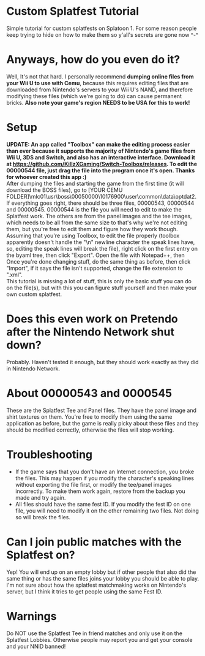 # Custom Splatfest Tutorial
Simple tutorial for custom splatfests on Splatoon 1. For some reason people keep trying to hide on how to make them so y'all's secrets are gone now ^-^
# Anyways, how do you even do it?
Well, It's not that hard. I personally recommend **dumping online files from your Wii U to use with Cemu**, because this requires editing files that are downloaded from Nintendo's servers to your Wii U's NAND, and therefore modifying these files (which we're going to do) can cause permanent bricks. **Also note your game's region NEEDS to be USA for this to work!**
# Setup
**UPDATE: An app called "Toolbox" can make the editing process easier than ever because it supports the majority of Nintendo's game files from Wii U, 3DS and Switch, and also has an interactive interface. Download it at https://github.com/KillzXGaming/Switch-Toolbox/releases. To edit the 00000544 file, just drag the file into the program once it's open. Thanks for whoever created this app :)**
<br />
After dumping the files and starting the game from the first time (it will download the BOSS files), go to [YOUR CEMU FOLDER]\mlc01\usr\boss\00050000\10176900\user\common\data\optdat2. If everything goes right, there should be three files, 00000543, 00000544 and 00000545.
00000544 is the file you will need to edit to make the Splatfest work. The others are from the panel images and the tee images, which needs to be all from the same size to that's why we're not editing them, but you're free to edit them and figure how they work though.<br />
Assuming that you're using Toolbox, to edit the file properly (toolbox apparently doesn't handle the "\n" newline character the speak lines have, so, editing the speak lines will break the file), right click on the first entry on the byaml tree, then click "Export". Open the file with Notepad++, then Once you're done changing stuff, do the same thing as before, then click "Import", if it says the file isn't supported, change the file extension to ".xml".<br />
This tutorial is missing a lot of stuff, this is only the basic stuff you can do on the file(s), but with this you can figure stuff yourself and then make your own custom splatfest. <br />
# Does this even work on Pretendo after the Nintendo Network shut down?
Probably. Haven't tested it enough, but they should work exactly as they did in Nintendo Network.
# About 00000543 and 0000545
These are the Splatfest Tee and Panel files. They have the panel image and shirt textures on them. You're free to modify them using the same application as before, but the game is really picky about these files and they should be modified correctly, otherwise the files will stop working.
# Troubleshooting
- If the game says that you don't have an Internet connection, you broke the files. This may happen if you modify the character's speaking lines without exporting the file first, or modify the tee/panel images incorrectly. To make them work again, restore from the backup you made and try again.
- All files should have the same fest ID. If you modify the fest ID on one file, you will need to modify it on the other remaining two files. Not doing so will break the files.
# Can I join public matches with the Splatfest on?
Yep! You will end up on an empty lobby but if other people that also did the same thing or has the same files joins your lobby you should be able to play. I'm not sure about how the splatfest matchmaking works on Nintendo's server, but I think it tries to get people using the same Fest ID.
# Warnings
Do NOT use the Splatfest Tee in friend matches and only use it on the Splatfest Lobbies. Otherwise people may report you and get your console and your NNID banned!
